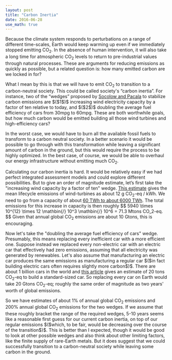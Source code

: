 ```yaml
---
layout: post
title: "Carbon Inertia"
date: 2016-06-28
use_math: true
---
```


<p>Because the climate system responds to perturbations on a range of different time-scales, Earth would keep warming up even if we immediately stopped emitting CO<sub>2</sub>. In the absence of human intervention, it will also take a long time for atmospheric CO<sub>2</sub> levels to return to pre-industrial values through natural processes. These are arguments for reducing emissions as quickly as possible, but a related question is: how many emitted carbon are we locked in for?</p>

<p>What I mean by this is that we will have to emit CO<sub>2</sub> to transition to a carbon-neutral society. This could be called society's “carbon inertia”. For instance, two of the “wedges” proposed by <a href="http://cmi.princeton.edu/wedges/">Socolow and Pacala</a> to stabilize carbon emissions are $($1$)$ increasing wind electricity capacity by a factor of ten relative to today, and $($2$)$ doubling the average fuel efficiency of cars from 30mpg to 60mpg. These are both worthwhile goals, but how much carbon would be emitted building all those wind turbines and high-efficiency cars?</p>

<p>In the worst case, we would have to burn all the available fossil fuels to transform to a carbon neutral society. In a better scenario it would be possible to go through with this transformation while leaving a significant amount of carbon in the ground, but this would require the process to be highly optimized. In the best case, of course, we would be able to overhaul our energy infrastructure without emitting much CO<sub>2</sub>.</p>

<p>Calculating our carbon inertia is hard. It would be relatively easy if we had perfect integrated assessment models and could explore different possibilities. But to give an order of magnitude estimate, let’s first take the "increasing wind capacity by a factor of ten" wedge. <a href="http://onlinelibrary.wiley.com/doi/10.1111/j.1530-9290.2012.00464.x/abstract">This estimate</a> gives the mean lifecycle emissions of wind-turbines as about 12 g CO<sub>2</sub>-eq / kWh. We need to go from a capacity of about <a href="http://cmi.princeton.edu/wedges/wind_power.php">60 TWh to about 6000 TWh</a>. The total emissions for this increase in capacity is then roughly 
$$
5940 \times 10^{12} \times 12 \mathbin{/} 10^3 \mathbin{/} 10^6 = 71.3 Mtons CO_2-eq.
$$ 
Given that annual global CO<sub>2</sub> emissions are about 10 Gtons, this is encouraging.</p>

<p>Now let's take the "doubling the average fuel efficiency of cars" wedge. Presumably, this means replacing every inefficient car with a more efficient one. Suppose instead we replaced every non-electric car with an electric car that effectively had zero emissions, assuming that all electricity was generated by renewables. Let's also assume that manufacturing an electric car produces the same emissions as manufacturing a regular car $($in fact building electric cars often requires slightly more carbon$)$. There are about 1 billion cars in the world and <a href="https://www.theguardian.com/environment/green-living-blog/2010/sep/23/carbon-footprint-new-car">this article</a> gives an estimate of 20 tons CO<sub>2</sub>-eq to build a standard-sized car. So replacing every car on Earth would take 20 Gtons CO<sub>2</sub>-eq; roughly the same order of magnitude as two years' worth of global emissions.</p>

<p>So we have estimates of about 1% of annual global CO<sub>2</sub> emissions and 200% annual global CO<sub>2</sub> emissions for the two wedges. If we assume that these roughly bracket the range of the required wedges, 5-10 years seems like a reasonable first guess for our current carbon inertia, on top of our regular emissions $($which, to be fair, would be decreasing over the course of the transition$)$. This is better than I expected, though it would be good to look at other possible wedges and also think about other limiting factors, like the finite supply of rare-Earth metals. But it does suggest that we could successfully transition to a carbon-neutral society while leaving some carbon in the ground.</p>








